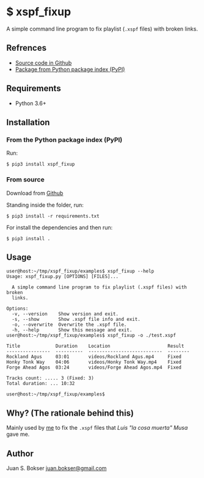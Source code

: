 # $ xspf_fixup

A simple command line program to fix playlist (`.xspf` files) with broken links.



## Refrences

* [Source code in Github](https://github.com/jbokser/xspf_fixup)
* [Package from Python package index (PyPI)](https://pypi.org/project/xspf_fixup)



## Requirements

* Python 3.6+



## Installation



### From the Python package index (PyPI)

Run:

```shell
$ pip3 install xspf_fixup
```



### From source

Download from [Github](https://github.com/jbokser/xspf_fixup)

Standing inside the folder, run:

```shell
$ pip3 install -r requirements.txt
```

For install the dependencies and then run:

```shell
$ pip3 install .
```



## Usage

```shell
user@host:~/tmp/xspf_fixup/examples$ xspf_fixup --help
Usage: xspf_fixup.py [OPTIONS] [FILES]...

  A simple command line program to fix playlist (.xspf files) with broken
  links.

Options:
  -v, --version    Show version and exit.
  -s, --show       Show .xspf file info and exit.
  -o, --overwrite  Overwrite the .xspf file.
  -h, --help       Show this message and exit.
user@host:~/tmp/xspf_fixup/examples$ xspf_fixup -o ./test.xspf 

Title             Duration    Location                     Result
----------------  ----------  ---------------------------  --------
Rockland Agus     03:01       videos/Rockland Agus.mp4     Fixed
Honky Tonk Way    04:06       videos/Honky Tonk Way.mp4    Fixed
Forge Ahead Agos  03:24       videos/Forge Ahead Agos.mp4  Fixed

Tracks count: ..... 3 (Fixed: 3)
Total duration: ... 10:32

user@host:~/tmp/xspf_fixup/examples$  
```



## Why? (The rationale behind this)

Mainly used by [me](#author) to fix the `.xspf` files that *Luis "la cosa muerta" Musa* gave me.



## Author

Juan S. Bokser <juan.bokser@gmail.com>
